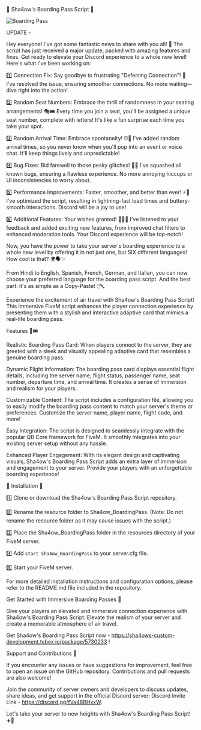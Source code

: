
🌟 Sha4ow's Boarding Pass Script 🎫

![Boarding Pass](https://cdn.discordapp.com/attachments/1001745761987461190/1116728743604518983/image.png)

UPDATE -

Hey everyone! I've got some fantastic news to share with you all! 🎉 The script has just received a major update, packed with amazing features and fixes. Get ready to elevate your Discord experience to a whole new level! Here's what I've been working on:

1️⃣ Connection Fix: Say goodbye to frustrating "Deferring Connection"! 👋 I've resolved the issue, ensuring smoother connections. No more waiting—dive right into the action!

2️⃣ Random Seat Numbers: Embrace the thrill of randomness in your seating arrangements! 🎭🎟️ Every time you join a seat, you'll be assigned a unique seat number, complete with letters! It's like a fun surprise each time you take your spot.

3️⃣ Random Arrival Time: Embrace spontaneity! ⏰🎉 I've added random arrival times, so you never know when you'll pop into an event or voice chat. It'll keep things lively and unpredictable!

4️⃣ Bug Fixes: Bid farewell to those pesky glitches! 🐛✨ I've squashed all known bugs, ensuring a flawless experience. No more annoying hiccups or UI inconsistencies to worry about.

5️⃣ Performance Improvements: Faster, smoother, and better than ever! ⚡💪 I've optimized the script, resulting in lightning-fast load times and buttery-smooth interactions. Discord will be a joy to use!

6️⃣ Additional Features: Your wishes granted! 🧞‍♂️✨ I've listened to your feedback and added exciting new features, from improved chat filters to enhanced moderation tools. Your Discord experience will be top-notch!

Now, you have the power to take your server's boarding experience to a whole new level by offering it in not just one, but SIX different languages! How cool is that? 🌍🗣️✨

From Hindi to English, Spanish, French, German, and Italian, you can now choose your preferred language for the boarding pass script. And the best part: it's as simple as a Copy-Paste! 🖱️🔤

Experience the excitement of air travel with Sha4ow's Boarding Pass Script! This immersive FiveM script enhances the player connection experience by presenting them with a stylish and interactive adaptive card that mimics a real-life boarding pass.

Features 🛫🎟️

Realistic Boarding Pass Card: When players connect to the server, they are greeted with a sleek and visually appealing adaptive card that resembles a genuine boarding pass.

Dynamic Flight Information: The boarding pass card displays essential flight details, including the server name, flight status, passenger name, seat number, departure time, and arrival time. It creates a sense of immersion and realism for your players.

Customizable Content: The script includes a configuration file, allowing you to easily modify the boarding pass content to match your server's theme or preferences. Customize the server name, player name, flight code, and more!

Easy Integration: The script is designed to seamlessly integrate with the popular QB Core framework for FiveM. It smoothly integrates into your existing server setup without any hassle.

Enhanced Player Engagement: With its elegant design and captivating visuals, Sha4ow's Boarding Pass Script adds an extra layer of immersion and engagement to your server. Provide your players with an unforgettable boarding experience!

🌟 Installation 🚀

1️⃣ Clone or download the Sha4ow's Boarding Pass Script repository.

2️⃣ Rename the resource folder to Sha4ow_BoardingPass. (Note: Do not rename the resource folder as it may cause issues with the script.)

3️⃣ Place the Sha4ow_BoardingPass folder in the resources directory of your FiveM server.

4️⃣ Add `start Sha4ow_BoardingPass` to your server.cfg file.

5️⃣ Start your FiveM server.

For more detailed installation instructions and configuration options, please refer to the README.md file included in the repository.

Get Started with Immersive Boarding Passes 🌟

Give your players an elevated and immersive connection experience with Sha4ow's Boarding Pass Script. Elevate the realism of your server and create a memorable atmosphere of air travel.

Get Sha4ow's Boarding Pass Script now - https://sha4ows-custom-development.tebex.io/package/5730233 !

Support and Contributions 🤝

If you encounter any issues or have suggestions for improvement, feel free to open an issue on the GitHub repository. Contributions and pull requests are also welcome!

Join the community of server owners and developers to discuss updates, share ideas, and get support in the official Discord server: Discord Invite Link - https://discord.gg/fVa48BHxxW.

Let's take your server to new heights with Sha4ow's Boarding Pass Script! ✈️🌟
